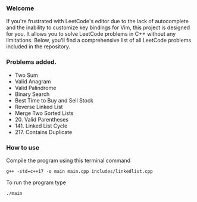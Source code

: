 ### Welcome

If you're frustrated with LeetCode's editor due to the lack of autocomplete and the inability to customize key bindings for Vim, this project is designed for you. It allows you to solve LeetCode problems in C++ without any limitations. Below, you'll find a comprehensive list of all LeetCode problems included in the repository.

### Problems added.

-   Two Sum
-   Valid Anagram
-   Valid Palindrome
-   Binary Search
-   Best Time to Buy and Sell Stock
-   Reverse Linked List
-   Merge Two Sorted Lists
-   20\. Valid Parentheses
-   141\. Linked List Cycle
-   217\. Contains Duplicate

### How to use

Compile the program using this terminal command

`g++ -std=c++17 -o main main.cpp includes/linkedlist.cpp`

To run the program type

`./main`
